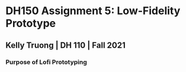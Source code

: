 # DH150 Assignment 5: Low-Fidelity Prototype
## Kelly Truong | DH 110 | Fall 2021 

### Purpose of Lofi Prototyping

